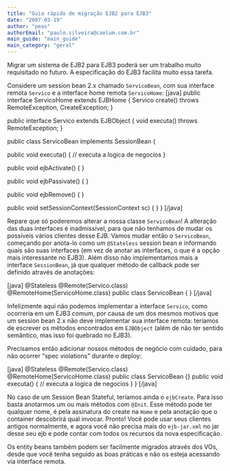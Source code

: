 ```yaml
---
title: "Guia rápido de migração EJB2 para EJB3"
date: "2007-03-19"
author: "peas"
authorEmail: "paulo.silveira@caelum.com.br"
main_guide: "main_guide"
main_category: "geral"
---
```


Migrar um sistema de EJB2 para EJB3 poderá ser um trabalho muito requisitado no futuro. A especificação do EJB3 facilita muito essa tarefa.

Considere um session bean 2.x chamado `ServicoBean`, com sua interface remota `Servico` e a interface home remota `ServicoHome`: \[java\] public interface ServicoHome extends EJBHome { Servico create() throws RemoteException, CreateException; }

public interface Servico extends EJBObject { void executa() throws RemoteException; }

public class ServicoBean implements SessionBean {

public void executa() { // executa a logica de negocios }

public void ejbActivate() { }

public void ejbPassivate() { }

public void ejbRemove() { }

public void setSessionContext(SessionContext sc) { } } \[/java\]

Repare que só poderemos alterar a nossa classe `ServicoBean`! A alteração das duas interfaces é inadmissível, para que não tenhamos de mudar os possíveis vários clientes desse EJB. Vamos mudar então o `ServicoBean`, começando por anota-lo como um `@Stateless` session bean e informando quais são suas interfaces (em vez de anotar as interfaces, o que é a opção mais interessante no EJB3). Além disso não implementamos mais a interface `SessionBean`, já que qualquer método de callback pode ser definido através de anotações:

\[java\] @Stateless @Remote(Servico.class) @RemoteHome(ServicoHome.class) public class ServicoBean { } \[/java\]

Infelizmente aqui não podemos implementar a interface `Servico`, como ocorreria em um EJB3 comum, por causa de um dos mesmos motivos que um session bean 2.x não deve implementar sua interface remota: teríamos de escrever os métodos encontrados em `EJBObject` (além de não ter sentido semântico, mas isso foi quebrado no EJB3).

Precisamos então adicionar nossos métodos de negócio com cuidado, para não ocorrer "spec violations" durante o deploy:

\[java\] @Stateless @Remote(Servico.class) @RemoteHome(ServicoHome.class) public class ServicoBean {} public void executa() { // executa a logica de negocios } } \[/java\]

No caso de um Session Bean Stateful, teríamos ainda o `ejbCreate`. Para isso basta anotarmos um ou mais métodos com `@Init`. Esse método pode ter qualquer nome, é pela assinatura do create na `Home` e pela anotação que o container descobrirá qual invocar. Pronto! Você pode usar seus clientes antigos normalmente, e agora você não precisa mais do `ejb-jar.xml` no jar desse seu ejb e pode contar com todos os recursos da nova especificação.

Os entity beans também podem ser facilmente migrados através dos VOs, desde que você tenha seguido as boas práticas e não os esteja acessando via interface remota.
